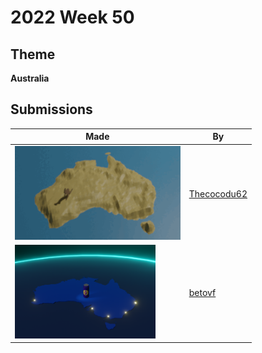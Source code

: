 # 2022 Week 50


## Theme

**Australia**


## Submissions

| Made | By |
|------|----|
| <img src="./Thecocodu62/AUSTRALIA.gif" height="150" /> | [Thecocodu62](./Thecocodu62/) |
| <img src="./betovf/australia.png" height="150" /> | [betovf](./betovf/) |
